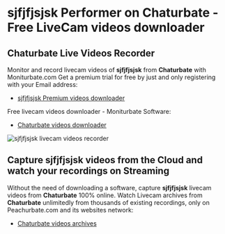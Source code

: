 # sjfjfjsjsk Performer on Chaturbate - Free LiveCam videos downloader

## Chaturbate Live Videos Recorder

Monitor and record livecam videos of **sjfjfjsjsk** from **Chaturbate** with Moniturbate.com
Get a premium trial for free by just and only registering with your Email address:
* [sjfjfjsjsk Premium videos downloader](https://moniturbate.com/request-demo-licence-key.html)

Free livecam videos downloader - Moniturbate Software:
* [Chaturbate videos downloader](https://moniturbate.com/moniturbate-download-software.html)

![sjfjfjsjsk livecam videos recorder](https://peachurnet.com/templates/moniturbate-software.png)


## Capture sjfjfjsjsk videos from the Cloud and watch your recordings on Streaming

Without the need of downloading a software, capture **sjfjfjsjsk** livecam videos from **Chaturbate** 100% online.
Watch Livecam archives from **Chaturbate** unlimitedly from thousands of existing recordings, only on Peachurbate.com and its websites network:
* [Chaturbate videos archives](https://peachurnet.com/)